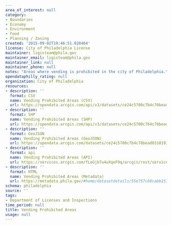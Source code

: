 ```yaml
---
area_of_interest: null
category:
- Boundaries
- Economy
- Environment
- Food
- Planning / Zoning
created: '2015-09-02T19:46:51.028464'
license: City of Philadelphia License
maintainer: ligisteam@phila.gov
maintainer_email: ligisteam@phila.gov
maintainer_link: null
maintainer_phone: null
notes: "Areas where vending is prohibited in the city of Philadelphia.\r\n\r\n"
opendataphilly_rating: null
organization: City of Philadelphia
resources:
- description: ''
  format: CSV
  name: Vending Prohibited Areas (CSV)
  url: https://opendata.arcgis.com/api/v3/datasets/ce24c5700c7b4c70bead03181934c573_0/downloads/data?format=csv&spatialRefId=4326
- description: ''
  format: SHP
  name: Vending Prohibited Areas (SHP)
  url: https://opendata.arcgis.com/api/v3/datasets/ce24c5700c7b4c70bead03181934c573_0/downloads/data?format=shp&spatialRefId=4326
- description: ''
  format: GeoJSON
  name: Vending Prohibited Areas (GeoJSON)
  url: https://opendata.arcgis.com/datasets/ce24c5700c7b4c70bead03181934c573_0.geojson
- description: ''
  format: api
  name: Vending Prohibited Areas (API)
  url: https://services.arcgis.com/fLeGjb7u4uXqeF9q/arcgis/rest/services/Vending_Prohibited_Areas/FeatureServer/0/query?outFields=*&where=1%3D1
- description: ''
  format: HTML
  name: Vending Prohibited Areas (Metadata)
  url: https://metadata.phila.gov/#home/datasetdetails/55e757cb0cabb1575717e44b/representationdetails/55e7584b62595a08636c4b28/
schema: philadelphia
source: ''
tags:
- Department of Licenses and Inspections
time_period: null
title: Vending Prohibited Areas
usage: null
---
```

